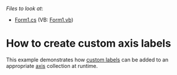 <!-- default file list -->
*Files to look at*:

* [Form1.cs](./CS/CustomAxisLabels/Form1.cs) (VB: [Form1.vb](./VB/CustomAxisLabels/Form1.vb))
<!-- default file list end -->
# How to create custom axis labels

This example demonstrates how [custom labels](https://docs.devexpress.com/WindowsForms/5804/controls-and-libraries/chart-control/axes/axis-labels#custom) can be added to an appropriate [axis](https://docs.devexpress.com/WindowsForms/5779/controls-and-libraries/chart-control/diagram/axes) collection at runtime.
